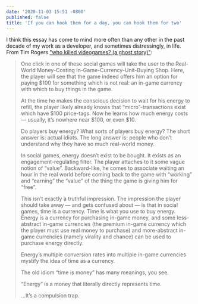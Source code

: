 ```yaml
---
date: '2020-11-03 15:51 -0800'
published: false
title: 'If you can hook them for a day, you can hook them for two'
---
```

I think this essay has come to mind more often than any other in the past decade of my work as a developer, and sometimes distressingly, in life. From Tim Rogers ["who killed videogames? (a ghost story)"](https://insertcredit.com/2011/09/22/who-killed-videogames-a-ghost-story/):

<blockquote markdown="1">

One click in one of these social games will take the user to the Real-World Money-Costing In-Game-Currency-Unit-Buying Shop. Here, the player will see that the game indeed offers him an option for paying $100 for something which is not real: an in-game currency with which to buy things in the game.

At the time he makes the conscious decision to wait for his energy to refill, the player likely already knows that “micro”-transactions exist which have $100 price-tags. Now he learns how much energy costs — usually, it’s nowhere near $100, or even $10.

Do players buy energy? What sorts of players buy energy? The short answer is: actual idiots. The long answer is: people who don’t understand why they have so much real-world money.

In social games, energy doesn’t exist to be bought. It exists as an engagement-regulating filter. The player attaches to it some vague notion of “value”. Backward-like, he comes to associate waiting an hour in the real world before coming back to the game with “working” and “earning” the “value” of the thing the game is giving him for “free”.

This isn’t exactly a truthful impression. The impression the player should take away — and gets confused about — is that in social games, time is a currency. Time is what you use to buy energy. Energy is a currency for purchasing in-game money, and some less-abstract in-game currencies (the premium in-game currency which the player must use real money to purchase) and more-abstract in-game currencies (namely virality and chance) can be used to purchase energy directly.

Energy’s multiple conversion rates into multiple in-game currencies mystify the idea of time as a currency.

The old idiom “time is money” has many meanings, you see.

“Energy” is a money that literally directly represents time.

...It’s a compulsion trap.

</blockquote>